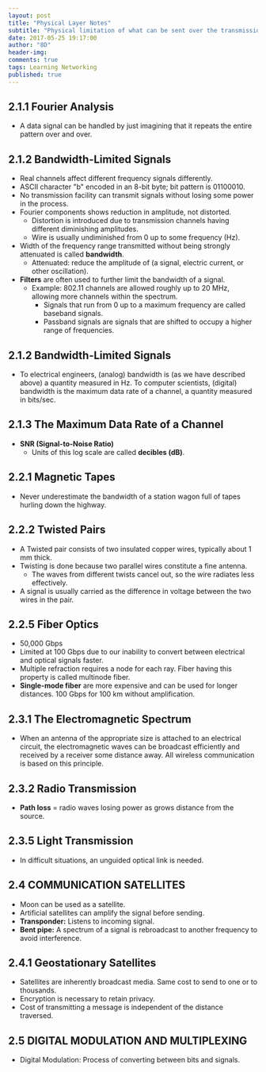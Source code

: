 ```yaml
---
layout: post
title: "Physical Layer Notes"
subtitle: "Physical limitation of what can be sent over the transmission channel."
date: 2017-05-25 19:17:00
author: "8D"
header-img: 
comments: true
tags: Learning Networking
published: true
---
```


## 2.1.1 Fourier Analysis
- A data signal can be handled by just imagining that it repeats the entire pattern over and over.

## 2.1.2 Bandwidth-Limited Signals
- Real channels affect different frequency signals differently.
- ASCII character "b" encoded in an 8-bit byte; bit pattern is 01100010.
- No transmission facility can transmit signals without losing some power in the process.
- Fourier components shows reduction in amplitude, not distorted.
	- Distortion is introduced due to transmission channels having different diminishing amplitudes.
	- Wire is usually undiminished from 0 up to some frequency (Hz).
- Width of the frequency range transmitted without being strongly attenuated is called **bandwidth**. 
	- Attenuated: reduce the amplitude of (a signal, electric current, or other oscillation).
- **Filters** are often used to further limit the bandwidth of a signal.
	- Example: 802.11 channels are allowed roughly up to 20 MHz, allowing more channels within the spectrum.
		- Signals that run from 0 up to a maximum frequency are called baseband signals.
		- Passband signals are signals that are shifted to occupy a higher range of frequencies.
            
## 2.1.2 Bandwidth-Limited Signals
- To electrical engineers, (analog) bandwidth is (as we have described above) a quantity measured in Hz. To computer scientists, (digital) bandwidth is the maximum data rate of a channel, a quantity measured in bits/sec.

## 2.1.3 The Maximum Data Rate of a Channel
- **SNR (Signal-to-Noise Ratio)**
	- Units of this log scale are called **decibles (dB)**.
    
## 2.2.1 Magnetic Tapes
- Never underestimate the bandwidth of a station wagon full of tapes hurling down the highway.

## 2.2.2 Twisted Pairs
- A Twisted pair consists of two insulated copper wires, typically about 1 mm thick.
- Twisting is done because two parallel wires constitute a fine antenna.
	- The waves from different twists cancel out, so the wire radiates less effectively.
- A  signal is usually carried as the difference in voltage between the two wires in the pair.

## 2.2.5 Fiber Optics
- 50,000 Gbps
- Limited at 100 Gbps due to our inability to convert between electrical and optical signals faster.
- Multiple refraction requires a node for each ray. Fiber having this property is called multinode fiber.
- **Single-mode fiber** are more expensive and can be used for longer distances. 100 Gbps for 100 km without amplification.

## 2.3.1 The Electromagnetic Spectrum
- When an antenna of the appropriate size is attached to an electrical circuit, the electromagnetic waves can be broadcast efficiently and received by a receiver some distance away. All wireless communication is based on this principle.

## 2.3.2 Radio Transmission
- **Path loss** = radio waves losing power as grows distance from the source.

## 2.3.5 Light Transmission
- In difficult situations, an unguided optical link is needed.

## 2.4 COMMUNICATION SATELLITES
- Moon can be used as a satellite.
- Artificial satellites can amplify the signal before sending.
- **Transponder:** Listens to incoming signal.
- **Bent pipe:** A spectrum of a signal is rebroadcast to another frequency to avoid interference.

## 2.4.1 Geostationary Satellites
- Satellites are inherently broadcast media. Same cost to send to one or to thousands.
- Encryption is necessary to retain privacy.
- Cost of transmitting a message is independent of the distance traversed.

## 2.5 DIGITAL MODULATION AND MULTIPLEXING
- Digital Modulation: Process of converting between bits and signals.
